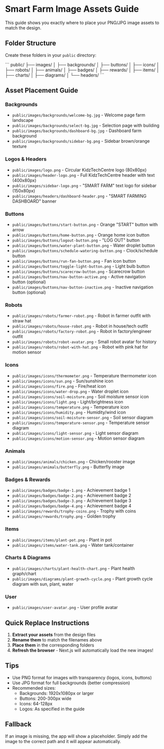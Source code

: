 # Smart Farm Image Assets Guide

This guide shows you exactly where to place your PNG/JPG image assets to match the design.

## Folder Structure

Create these folders in your `public` directory:

\`\`\`
public/
├── images/
│   ├── backgrounds/
│   ├── buttons/
│   ├── icons/
│   ├── robots/
│   ├── animals/
│   ├── badges/
│   ├── rewards/
│   ├── items/
│   ├── charts/
│   ├── diagrams/
│   └── headers/
\`\`\`

## Asset Placement Guide

### Backgrounds
- `public/images/backgrounds/welcome-bg.jpg` - Welcome page farm landscape
- `public/images/backgrounds/select-bg.jpg` - Selection page with building
- `public/images/backgrounds/dashboard-bg.jpg` - Dashboard farm background
- `public/images/backgrounds/sidebar-bg.png` - Sidebar brown/orange texture

### Logos & Headers
- `public/images/logo.png` - Circular KidzTechCentre logo (80x80px)
- `public/images/header-logo.png` - Full KidzTechCentre header with text (400x80px)
- `public/images/sidebar-logo.png` - "SMART FARM" text logo for sidebar (150x80px)
- `public/images/headers/dashboard-header.png` - "SMART FARMING DASHBOARD" banner

### Buttons
- `public/images/buttons/start-button.png` - Orange "START" button with arrow
- `public/images/buttons/home-button.png` - Orange home icon button
- `public/images/buttons/logout-button.png` - "LOG OUT" button
- `public/images/buttons/water-plant-button.png` - Water droplet button
- `public/images/buttons/schedule-watering-button.png` - Clock/schedule button
- `public/images/buttons/run-fan-button.png` - Fan icon button
- `public/images/buttons/toggle-light-button.png` - Light bulb button
- `public/images/buttons/scarecrow-button.png` - Scarecrow button
- `public/images/buttons/nav-button-active.png` - Active navigation button (optional)
- `public/images/buttons/nav-button-inactive.png` - Inactive navigation button (optional)

### Robots
- `public/images/robots/farmer-robot.png` - Robot in farmer outfit with straw hat
- `public/images/robots/house-robot.png` - Robot in house/tech outfit
- `public/images/robots/factory-robot.png` - Robot in factory/engineer outfit
- `public/images/robots/robot-avatar.png` - Small robot avatar for history
- `public/images/robots/robot-with-hat.png` - Robot with pink hat for motion sensor

### Icons
- `public/images/icons/thermometer.png` - Temperature thermometer icon
- `public/images/icons/sun.png` - Sun/sunshine icon
- `public/images/icons/fire.png` - Fire/heat icon
- `public/images/icons/water-drop.png` - Water droplet icon
- `public/images/icons/soil-moisture.png` - Soil moisture sensor icon
- `public/images/icons/light.png` - Light/brightness icon
- `public/images/icons/temperature.png` - Temperature icon
- `public/images/icons/humidity.png` - Humidity/wind icon
- `public/images/icons/soil-moisture-sensor.png` - Soil sensor diagram
- `public/images/icons/temperature-sensor.png` - Temperature sensor diagram
- `public/images/icons/light-sensor.png` - Light sensor diagram
- `public/images/icons/motion-sensor.png` - Motion sensor diagram

### Animals
- `public/images/animals/chicken.png` - Chicken/rooster image
- `public/images/animals/butterfly.png` - Butterfly image

### Badges & Rewards
- `public/images/badges/badge-1.png` - Achievement badge 1
- `public/images/badges/badge-2.png` - Achievement badge 2
- `public/images/badges/badge-3.png` - Achievement badge 3
- `public/images/badges/badge-4.png` - Achievement badge 4
- `public/images/rewards/trophy-coins.png` - Trophy with coins
- `public/images/rewards/trophy.png` - Golden trophy

### Items
- `public/images/items/plant-pot.png` - Plant in pot
- `public/images/items/water-tank.png` - Water tank/container

### Charts & Diagrams
- `public/images/charts/plant-health-chart.png` - Plant health graph/chart
- `public/images/diagrams/plant-growth-cycle.png` - Plant growth cycle diagram with sun, plant, water

### User
- `public/images/user-avatar.png` - User profile avatar

## Quick Replace Instructions

1. **Extract your assets** from the design files
2. **Rename them** to match the filenames above
3. **Place them** in the corresponding folders
4. **Refresh the browser** - Next.js will automatically load the new images!

## Tips

- Use PNG format for images with transparency (logos, icons, buttons)
- Use JPG format for full backgrounds (better compression)
- Recommended sizes:
  - Backgrounds: 1920x1080px or larger
  - Buttons: 200-300px wide
  - Icons: 64-128px
  - Logos: As specified in the guide

## Fallback

If an image is missing, the app will show a placeholder. Simply add the image to the correct path and it will appear automatically.
